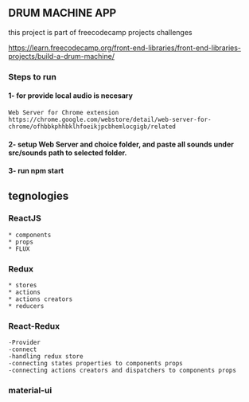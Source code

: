 
## DRUM MACHINE APP
this project is part of freecodecamp projects challenges

https://learn.freecodecamp.org/front-end-libraries/front-end-libraries-projects/build-a-drum-machine/

### Steps to run

#### 1- for provide local audio is necesary 
    Web Server for Chrome extension 
    https://chrome.google.com/webstore/detail/web-server-for-chrome/ofhbbkphhbklhfoeikjpcbhemlocgigb/related

#### 2- setup Web Server and choice folder, and paste all sounds under src/sounds path to selected folder.

#### 3- run npm start


## tegnologies
### ReactJS
    * components
    * props
    * FLUX    

### Redux
    * stores
    * actions
    * actions creators
    * reducers

### React-Redux
    -Provider
    -connect
    -handling redux store
    -connecting states properties to components props
    -connecting actions creators and dispatchers to components props
    
### material-ui 